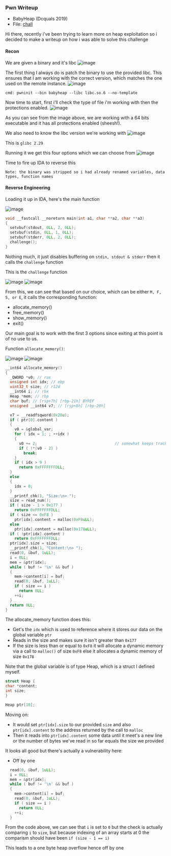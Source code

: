 <h3> Pwn Writeup </h3>

- BabyHeap (Dcquals 2019)
- File: [chall](https://github.com/guyinatuxedo/nightmare/tree/master/modules/29-tcache/dcquals19_babyheap)

Hi there, recently i've been trying to learn more on heap exploitation so i decided to make a writeup on how i was able to solve this challenge

#### Recon

We are given a binary and it's libc
![image](https://github.com/user-attachments/assets/57f89f86-3dca-4480-aa0f-3d5944d3624e)

The first thing I always do is patch the binary to use the provided libc. This ensures that I am working with the correct version, which matches the one used on the remote instance.
![image](https://github.com/user-attachments/assets/8928dfa7-3b12-4f11-94ec-22d2c7a198d7)

```
cmd: pwninit --bin babyheap --libc libc.so.6 --no-template
```

Now time to start, first i'll check the type of file i'm working with then the protections enabled.
![image](https://github.com/user-attachments/assets/f6c615a4-5c93-4d5f-ba55-6d788f790af1)

As you can see from the image above, we are working with a 64 bits executable and it has all protections enabled (sheesh!).

We also need to know the libc version we're working with
![image](https://github.com/user-attachments/assets/69602119-9485-4907-8451-5383c8733a1d)

This is `glibc 2.29` 

Running it we get this four options which we can choose from
![image](https://github.com/user-attachments/assets/928c903a-a01f-4b3d-8154-bba8c28d7d5d)

Time to fire up IDA to reverse this

```
Note: the binary was stripped so i had already renamed variables, data types, function names
```

#### Reverse Engineering

Loading it up in IDA, here's the main function

![image](https://github.com/user-attachments/assets/2b17f6c9-1ca5-4160-911e-d0d810f777d5)

```c
void __fastcall __noreturn main(int a1, char **a2, char **a3)
{
  setvbuf(stdout, 0LL, 2, 0LL);
  setvbuf(stdin, 0LL, 1, 0LL);
  setvbuf(stderr, 0LL, 2, 0LL);
  challenge();
}
```

Nothing much, it just disables buffering on `stdin, stdout & stderr` then it calls the `challenge` function

This is the `challenge` function

![image](https://github.com/user-attachments/assets/c5016285-9877-49a0-b194-083fd2e55443)
![image](https://github.com/user-attachments/assets/8f0160e2-8cf8-4212-981f-a64a60e0a19d)

From this, we can see that based on our choice, which can be either `M, F, S, or E`, it calls the corresponding function:
- allocate_memory()
- free_memory()
- show_memory()
- exit()

Our main goal is to work with the first 3 options since exiting at this point is of no use to us.

Function `allocate_memory()`:

![image](https://github.com/user-attachments/assets/10b3ff4e-f584-4f1f-8ad7-8c94e8c0892d)
![image](https://github.com/user-attachments/assets/531fcf52-53ac-477c-890f-703abce675f4)

```c
__int64 allocate_memory()
{
  _QWORD *v0; // rax
  unsigned int idx; // ebp
  uint32_t size; // r12d
  __int64 i; // rbx
  Heap *mem; // rbp
  char buf; // [rsp+7h] [rbp-21h] BYREF
  unsigned __int64 v7; // [rsp+8h] [rbp-20h]

  v7 = __readfsqword(0x28u);
  if ( ptr[0].content )
  {
    v0 = &global_var;
    for ( idx = 1; ; ++idx )
    {
      v0 += 2;                                  // somewhat keeps track of the idx to use!
      if ( !*(v0 - 2) )
        break;
    }
    if ( idx > 9 )
      return 0xFFFFFFFDLL;
  }
  else
  {
    idx = 0;
  }
  __printf_chk(1, "Size:\n> ");
  size = read_num();
  if ( size - 1 > 0x177 )
    return 0xFFFFFFFDLL;
  if ( size <= 0xF8 )
    ptr[idx].content = malloc(0xF8uLL);
  else
    ptr[idx].content = malloc(0x178uLL);
  if ( !ptr[idx].content )
    return 0xFFFFFFFDLL;
  ptr[idx].size = size;
  __printf_chk(1, "Content:\n> ");
  read(0, &buf, 1uLL);
  i = 0LL;
  mem = &ptr[idx];
  while ( buf != '\n' && buf )
  {
    mem->content[i] = buf;
    read(0, &buf, 1uLL);
    if ( size == i )
      return 0LL;
    ++i;
  }
  return 0LL;
}
```

The allocate_memory function does this:
- Get's the `idx` which is used to reference where it stores our data on the global variable `ptr`
- Reads in the size and makes sure it isn't greater than `0x177`
- If the size is less than or equal to `0xF8` it will allocate a dynamic memory via a call to `malloc()` of size `0xF8` else it allocates a dynamic memory of size `0x178`

Note that the global variable is of type Heap, which is a struct I defined myself.

```c
struct Heap {
char *content;
int size;
}

Heap ptr[10];
```

Moving on:
- It would set `ptr[idx].size` to our provided `size` and also `ptr[idx].content` to the address returned by the call to `malloc`
- Then it reads into `ptr[idx].content` some data until it meet's a new line or the number of bytes we've read in so far equals the size we provided

It looks all good but there's actually a vulnerability here:
- Off by one

```c
  read(0, &buf, 1uLL);
  i = 0LL;
  mem = &ptr[idx];
  while ( buf != '\n' && buf )
  {
    mem->content[i] = buf;
    read(0, &buf, 1uLL);
    if ( size == i )
      return 0LL;
    ++i;
  }
```

From the code above, we can see that `i` is set to `0` but the check is actually comparing `i` to `size`, but because indexing of an array starts at 0 the comparism should have been `if (size - 1 == i)`

This leads to a one byte heap overflow hence off by one













